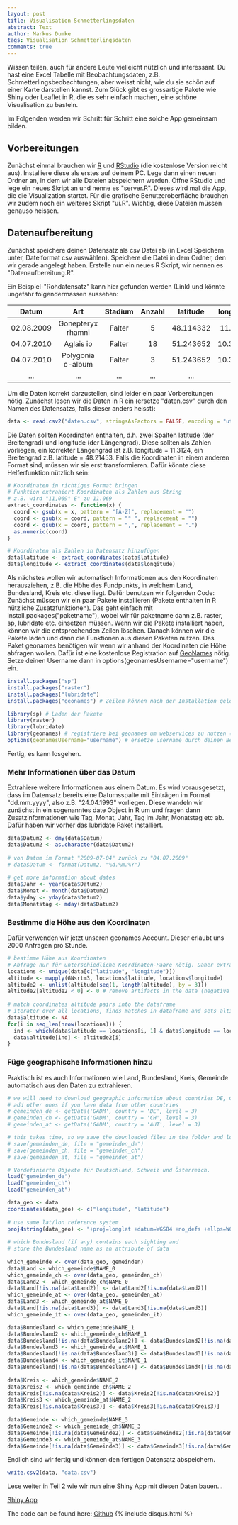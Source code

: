 ```yaml
---
layout: post
title: Visualisation Schmetterlingsdaten
abstract: Text
author: Markus Dumke
tags: Visualisation Schmetterlingsdaten
comments: true
---
```


Wissen teilen, auch für andere Leute vielleicht nützlich und interessant.
Du hast eine Excel Tabelle mit Beobachtungsdaten, z.B. Schmetterlingsbeobachtungen, aber weisst nicht, wie du sie schön auf einer Karte darstellen kannst.
Zum Glück gibt es grossartige Pakete wie Shiny oder Leaflet in R, die es sehr einfach machen, eine schöne Visualisation zu basteln.

Im Folgenden werden wir Schritt für Schritt eine solche App gemeinsam bilden.

## Vorbereitungen
Zunächst einmal brauchen wir <a href="https://cran.r-project.org/bin/windows/base/" target="_blank">R</a> und <a href="https://www.rstudio.com/products/rstudio/download/" target="_blank">RStudio</a> (die kostenlose Version reicht aus). 
Installiere diese als erstes auf deinem PC. Lege dann einen neuen Ordner an, in dem wir alle Dateien abspeichern werden. 
Öffne RStudio und lege ein neues Skript an und nenne es "server.R". Dieses wird mal die App, die die Visualization startet. 
Für die grafische Benutzeroberfläche brauchen wir zudem noch ein weiteres Skript "ui.R". Wichtig, diese Dateien müssen genauso heissen.

## Datenaufbereitung
Zunächst speichere deinen Datensatz als csv Datei ab (in Excel Speichern unter, Dateiformat csv auswählen). 
Speichere die Datei in dem Ordner, den wir gerade angelegt haben. Erstelle nun ein neues R Skript, wir nennen es "Datenaufbereitung.R".

Ein Beispiel-"Rohdatensatz" kann hier gefunden werden (Link)
und könnte ungefähr folgendermassen aussehen:

| Datum      | Art                 | Stadium   | Anzahl | latitude   |longitude |
| :--------: | :-----------------: | :--------:| :-----:| :-----:    | :-----: |
| 02.08.2009 | Gonepteryx rhamni   | Falter    |    5   | 48.114332  |11.1566|
| 04.07.2010 | Aglais io           | Falter    | 18     | 51.243652  | 10.35251|
| 04.07.2010 | Polygonia c-album   | Falter    | 3      | 51.243652  | 10.35251|
| ...        | ...                 | ...       | ...    |    ...     | ...|

Um die Daten korrekt darzustellen, sind leider ein paar Vorbereitungen nötig. Zunächst lesen wir die Daten in R ein (ersetze "daten.csv" durch den Namen des Datensatzs, falls dieser anders heisst):

```r
data <- read.csv2("daten.csv", stringsAsFactors = FALSE, encoding = "utf8")
```

Die Daten sollten Koordinaten enthalten, d.h. zwei Spalten latitude (der Breitengrad) und longitude (der Längengrad). 
Diese sollten als Zahlen vorliegen, ein korrekter Längengrad ist z.B. longitude = 11.3124, ein Breitengrad z.B. latitude = 48.21453.
Falls die Koordinaten in einem anderen Format sind, müssen wir sie erst transformieren. Dafür könnte diese Helferfunktion nützlich sein:

```r
# Koordinaten in richtiges Format bringen
# Funktion extrahiert Koordinaten als Zahlen aus String
# z.B. wird "11,069° E" zu 11.069
extract_coordinates <- function(x) {
  coord <- gsub(x = x, pattern = "[A-Z]", replacement = "")
  coord <- gsub(x = coord, pattern = "° ", replacement = "")
  coord <- gsub(x = coord, pattern = ",", replacement = ".")
  as.numeric(coord)
}

# Koordinaten als Zahlen in Datensatz hinzufügen
data$latitude <- extract_coordinates(data$latitude)
data$longitude <- extract_coordinates(data$longitude)
```

Als nächstes wollen wir automatisch Informationen aus den Koordinaten herausziehen, z.B. die Höhe des Fundpunkts, in welchem Land, Bundesland, Kreis etc. diese liegt.
Dafür benutzen wir folgenden Code: Zunächst müssen wir ein paar Pakete installieren (Pakete enthalten in R nützliche Zusatzfunktionen). 
Das geht einfach mit install.packages("paketname"), wobei wir für paketname dann z.B. raster, sp, lubridate etc. einsetzen müssen.
Wenn wir die Pakete installiert haben, können wir die entsprechenden Zeilen löschen. Danach können wir die Pakete laden und dann die Funktionen aus diesen Paketen nutzen.
Das Paket geonames benötigen wir wenn wir anhand der Koordinaten die Höhe abfragen wollen. 
Dafür ist eine kostenlose Registration auf 
<a href="http://www.geonames.org/login" target="_blank">GeoNames</a> nötig. Setze deinen Username dann in options(geonamesUsername="username") ein.

```r
install.packages("sp")
install.packages("raster")
install.packages("lubridate")
install.packages("geonames") # Zeilen können nach der Installation gelöscht werden

library(sp) # Laden der Pakete
library(raster)
library(lubridate)
library(geonames) # registriere bei geonames um webservices zu nutzen (z.B. Höhenabfrage von Koordinaten)
options(geonamesUsername="username") # ersetze username durch deinen Benutzernamen.
```

Fertig, es kann losgehen.

### Mehr Informationen über das Datum
Extrahiere weitere Informationen aus einem Datum. Es wird vorausgesetzt, dass im Datensatz bereits eine Datumsspalte mit Einträgen im Format "dd.mm.yyyy", also z.B. "24.04.1993" vorliegen.
Diese wandeln wir zunächst in ein sogenanntes date Object in R um und fragen dann Zusatzinformationen wie Tag, Monat, Jahr, Tag im Jahr, Monatstag etc ab. 
Dafür haben wir vorher das lubridate Paket installiert.

```r
data$Datum2 <- dmy(data$Datum)
data$Datum2 <- as.character(data$Datum2)
  
# von Datum im Format "2009-07-04" zurück zu "04.07.2009"
# data$Datum <- format(Datum2, "%d.%m.%Y")
  
# get more information about dates
data$Jahr <- year(data$Datum2)
data$Monat <- month(data$Datum2)
data$yday <- yday(data$Datum2)
data$Monatstag <- mday(data$Datum2)
```

### Bestimme die Höhe aus den Koordinaten
Dafür verwenden wir jetzt unseren geonames Account. Dieser erlaubt uns 2000 Anfragen pro Stunde.

```r
# bestimme Höhe aus Koordinaten
# Abfrage nur für unterschiedliche Koordinaten-Paare nötig. Daher extrahieren wir zunächst alle einzigartigen (latitude, longitude)-Paare.
locations <- unique(data[c("latitude", "longitude")])
altitude <- mapply(GNsrtm3, locations$latitude, locations$longitude)
altitude2 <- unlist(altitude[seq(1, length(altitude), by = 3)])
altitude2[altitude2 < 0] <- 0 # remove artifacts in the data (negative altitude)
  
# match coordinates altitude pairs into the dataframe
# iterator over all locations, finds matches in dataframe and sets altitude to the corresponding value
data$altitude <- NA
for(i in seq_len(nrow(locations))) {
  ind <- which(data$latitude == locations[i, 1] & data$longitude == locations[i, 2])
  data$altitude[ind] <- altitude2[i]
}
```

### Füge geographische Informationen hinzu
Praktisch ist es auch Informationen wie Land, Bundesland, Kreis, Gemeinde automatisch aus den Daten zu extrahieren.

```r
# we will need to download geographic information about countries DE, CH, AUT, IT
# add other ones if you have data from other countries
# gemeinden_de <- getData('GADM', country = 'DE', level = 3)
# gemeinden_ch <- getData('GADM', country = 'CH', level = 3)
# gemeinden_at <- getData('GADM', country = 'AUT', level = 3)

# this takes time, so we save the downloaded files in the folder and load them the next time
# save(gemeinden_de, file = "gemeinden_de")
# save(gemeinden_ch, file = "gemeinden_ch")
# save(gemeinden_at, file = "gemeinden_at")

# Vordefinierte Objekte für Deutschland, Schweiz und Österreich.
load("gemeinden_de")
load("gemeinden_ch")
load("gemeinden_at")

data_geo <- data
coordinates(data_geo) <- c("longitude", "latitude")
  
# use same lat/lon reference system
proj4string(data_geo) <- "+proj=longlat +datum=WGS84 +no_defs +ellps=WGS84 +towgs84=0,0,0"
  
# which Bundesland (if any) contains each sighting and
# store the Bundesland name as an attribute of data
  
which_gemeinde <- over(data_geo, gemeinden)
data$Land <- which_gemeinde$NAME_0
which_gemeinde_ch <- over(data_geo, gemeinden_ch)
data$Land2 <- which_gemeinde_ch$NAME_0
data$Land[!is.na(data$Land2)] <- data$Land2[!is.na(data$Land2)]
which_gemeinde_at <- over(data_geo, gemeinden_at)
data$Land3 <- which_gemeinde_at$NAME_0
data$Land[!is.na(data$Land3)] <- data$Land3[!is.na(data$Land3)]
which_gemeinde_it <- over(data_geo, gemeinden_it)

data$Bundesland <- which_gemeinde$NAME_1
data$Bundesland2 <- which_gemeinde_ch$NAME_1
data$Bundesland[!is.na(data$Bundesland2)] <- data$Bundesland2[!is.na(data$Bundesland2)]
data$Bundesland3 <- which_gemeinde_at$NAME_1
data$Bundesland[!is.na(data$Bundesland3)] <- data$Bundesland3[!is.na(data$Bundesland3)]
data$Bundesland4 <- which_gemeinde_it$NAME_1
data$Bundesland[!is.na(data$Bundesland4)] <- data$Bundesland4[!is.na(data$Bundesland4)]
  
data$Kreis <- which_gemeinde$NAME_2
data$Kreis2 <- which_gemeinde_ch$NAME_2
data$Kreis[!is.na(data$Kreis2)] <- data$Kreis2[!is.na(data$Kreis2)]
data$Kreis3 <- which_gemeinde_at$NAME_2
data$Kreis[!is.na(data$Kreis3)] <- data$Kreis3[!is.na(data$Kreis3)]
 
data$Gemeinde <- which_gemeinde$NAME_3
data$Gemeinde2 <- which_gemeinde_ch$NAME_3
data$Gemeinde[!is.na(data$Gemeinde2)] <- data$Gemeinde2[!is.na(data$Gemeinde2)]
data$Gemeinde3 <- which_gemeinde_at$NAME_3
data$Gemeinde[!is.na(data$Gemeinde3)] <- data$Gemeinde3[!is.na(data$Gemeinde3)]

```

Endlich sind wir fertig und können den fertigen Datensatz abspeichern.

```r
write.csv2(data, "data.csv")
```



Lese weiter in Teil 2 wie wir nun eine Shiny App mit diesen Daten bauen...


[Shiny App](https://github.com/markdumke/lepivis)



The code can be found here: [Github](https://github.com/markdumke/lepivis)
{% include disqus.html %}
